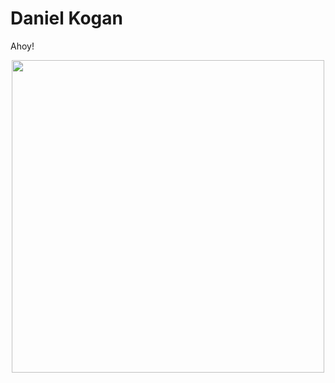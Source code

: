 # Daniel Kogan

Ahoy!


<div align="center" class="float">
<img height="500" width="500" src="https://github-readme-stats.vercel.app/api/top-langs/?username=daminals&langs_count=7&hide=html&layout=compact&exclude)">
</div>
